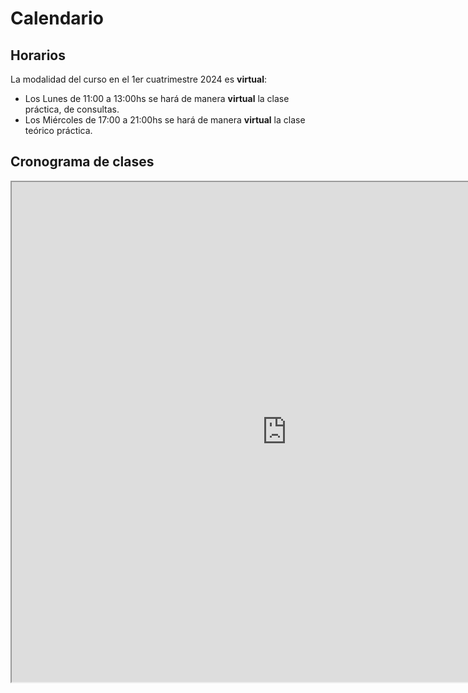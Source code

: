 Calendario
==========

## Horarios

La modalidad del curso en el 1er cuatrimestre 2024 es **virtual**:

* Los Lunes de 11:00 a 13:00hs se hará de manera **virtual** la clase práctica, de consultas.
* Los Miércoles de 17:00 a 21:00hs se hará de manera **virtual** la clase teórico práctica.

## Cronograma de clases

<iframe src="https://docs.google.com/spreadsheets/d/1V3VdUBTQvigiHbwwlzKPkwIUrhyQGFJTaopBazKLda8/pubhtml?gid=1033152279&amp;single=true&amp;widget=true&amp;headers=false" style="width: 880px; height: 800px"></iframe>